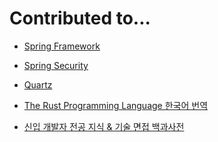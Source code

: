 # Contributed to...
* [Spring Framework](https://github.com/spring-projects/spring-framework)<!-- {"preview":"true"} -->

* [Spring Security](https://github.com/spring-projects/spring-security)<!-- {"preview":"true"} -->
  
* [Quartz](https://github.com/quartz-scheduler/quartz)<!-- {"preview":"true"} -->

* [The Rust Programming Language 한국어 번역](https://github.com/rust-kr/doc.rust-kr.org)<!-- {"preview":"true"} -->

* [신입 개발자 전공 지식 & 기술 면접 백과사전](https://github.com/gyoogle/tech-interview-for-developer)<!-- {"preview":"true"} -->
